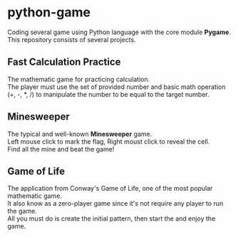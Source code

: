 # python-game
Coding several game using Python language with the core module **Pygame**.
This repository consists of several projects.

## Fast Calculation Practice
The mathematic game for practicing calculation.  
The player must use the set of provided number and basic math operation (+, -, *, /) to manipulate the number to be equal to the target number.

## Minesweeper
The typical and well-known **Minesweeper** game.  
Left mouse click to mark the flag, Right moust click to reveal the cell.  
Find all the mine and beat the game!

## Game of Life
The application from Conway's Game of Life, one of the most popular mathematic game.  
It also know as a zero-player game since it's not require any player to run the game.  
All you must do is create the initial pattern, then start the and enjoy the game.
